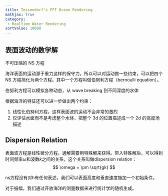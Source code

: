 ```yaml
---
title: Tessendorf's FFT Ocean Rendering
mathjax: true
category:
 - Realtime Water Rendering
sortValue: 10008
---
```


## 表面波动的数学解

不可压缩的 NS 方程

海洋表面的运动源于重力这样的保守力，所以可以对运动做一些约束，可以把四个 NS 方程简化为两个方程。其中一个方程叫做伯努利方程（bernoulli equation）。

伯努利方程可以模拟各种动态，从 wave breaking 到不同深度的水体

根据海洋的特征还可以进一步做出两个约束：

1. 线性化伯努利方程，这样表面波的运动不会非常的激烈
2. 仅评估水面而不是考虑整个水体，把整个 3d 的位置描述成一个 2d 的高度场描述

## Dispersion Relation

表面波方程是线性微分方程，通解需要用特殊解来获得。带入特殊解后，可以得到时间频率$\omega$和波数$k$之间的关系，这个关系叫做dispersion relation：
$$  \omega = \pm \sqrt{gk} $$

ns方程没有对h有任何表述，我们可以表面高度和垂直速度施加一个初始条件。

对于振幅，我们通过开放海洋的测量数据来进行统计学的随机生成。